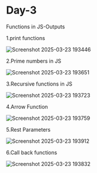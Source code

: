 # Day-3
Functions in JS-Outputs

1.print functions 

![Screenshot 2025-03-23 193446](https://github.com/user-attachments/assets/a5b3eb27-df6f-47c1-8ff1-011160d5dabf)


2.Prime numbers in JS

![Screenshot 2025-03-23 193651](https://github.com/user-attachments/assets/69e98ed3-1476-4ecd-886a-73115017cba9)


3.Recursive functions in JS

![Screenshot 2025-03-23 193723](https://github.com/user-attachments/assets/fd2635b8-bc0f-4ad8-982a-3a58e4d49919)


4.Arrow Function

![Screenshot 2025-03-23 193759](https://github.com/user-attachments/assets/e7a0c024-4060-4794-8ee7-0b71529a359b)


5.Rest Parameters

![Screenshot 2025-03-23 193912](https://github.com/user-attachments/assets/89c65ee0-288b-4310-a0ba-aa2274fd1537)


6.Call back functions

![Screenshot 2025-03-23 193832](https://github.com/user-attachments/assets/158f2c98-507e-4dc8-ba51-cccf16f16e1b)

